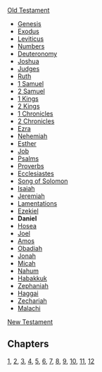 [Old Testament](Old_Testament "Old Testament")
-   [Genesis](Genesis "Genesis")
-   [Exodus](Book_of_Exodus "Book of Exodus")
-   [Leviticus](Leviticus "Leviticus")
-   [Numbers](Book_of_Numbers "Book of Numbers")
-   [Deuteronomy](Deuteronomy "Deuteronomy")
-   [Joshua](Book_of_Joshua "Book of Joshua")
-   [Judges](Book_of_Judges "Book of Judges")
-   [Ruth](Book_of_Ruth "Book of Ruth")
-   [1 Samuel](Books_of_Samuel "Books of Samuel")
-   [2 Samuel](Books_of_Samuel "Books of Samuel")
-   [1 Kings](Books_of_Kings "Books of Kings")
-   [2 Kings](Books_of_Kings "Books of Kings")
-   [1 Chronicles](Books_of_Chronicles "Books of Chronicles")
-   [2 Chronicles](Books_of_Chronicles "Books of Chronicles")
-   [Ezra](Book_of_Ezra "Book of Ezra")
-   [Nehemiah](Book_of_Nehemiah "Book of Nehemiah")
-   [Esther](Book_of_Esther "Book of Esther")
-   [Job](Book_of_Job "Book of Job")
-   [Psalms](Book_of_Psalms "Book of Psalms")
-   [Proverbs](Book_of_Proverbs "Book of Proverbs")
-   [Ecclesiastes](Ecclesiastes "Ecclesiastes")
-   [Song of Solomon](Song_of_Solomon "Song of Solomon")
-   [Isaiah](Book_of_Isaiah "Book of Isaiah")
-   [Jeremiah](Book_of_Jeremiah "Book of Jeremiah")
-   [Lamentations](Book_of_Lamentations "Book of Lamentations")
-   [Ezekiel](Book_of_Ezekiel "Book of Ezekiel")
-   **Daniel**
-   [Hosea](Book_of_Hosea "Book of Hosea")
-   [Joel](Book_of_Joel "Book of Joel")
-   [Amos](Book_of_Amos "Book of Amos")
-   [Obadiah](Book_of_Obadiah "Book of Obadiah")
-   [Jonah](Book_of_Jonah "Book of Jonah")
-   [Micah](Book_of_Micah "Book of Micah")
-   [Nahum](Book_of_Nahum "Book of Nahum")
-   [Habakkuk](Book_of_Habakkuk "Book of Habakkuk")
-   [Zephaniah](Book_of_Zephaniah "Book of Zephaniah")
-   [Haggai](Book_of_Haggai "Book of Haggai")
-   [Zechariah](Book_of_Zechariah "Book of Zechariah")
-   [Malachi](Book_of_Malachi "Book of Malachi")

[New Testament](New_Testament "New Testament")
## Chapters

[1](index.php?title=Daniel_1&action=edit&redlink=1 "Daniel 1 (page does not exist)"),
[2](index.php?title=Daniel_2&action=edit&redlink=1 "Daniel 2 (page does not exist)"),
[3](index.php?title=Daniel_3&action=edit&redlink=1 "Daniel 3 (page does not exist)"),
[4](index.php?title=Daniel_4&action=edit&redlink=1 "Daniel 4 (page does not exist)"),
[5](index.php?title=Daniel_5&action=edit&redlink=1 "Daniel 5 (page does not exist)"),
[6](index.php?title=Daniel_6&action=edit&redlink=1 "Daniel 6 (page does not exist)"),
[7](index.php?title=Daniel_7&action=edit&redlink=1 "Daniel 7 (page does not exist)"),
[8](index.php?title=Daniel_8&action=edit&redlink=1 "Daniel 8 (page does not exist)"),
[9](index.php?title=Daniel_9&action=edit&redlink=1 "Daniel 9 (page does not exist)"),
[10](index.php?title=Daniel_10&action=edit&redlink=1 "Daniel 10 (page does not exist)"),
[11](index.php?title=Daniel_11&action=edit&redlink=1 "Daniel 11 (page does not exist)"),
[12](index.php?title=Daniel_12&action=edit&redlink=1 "Daniel 12 (page does not exist)")




